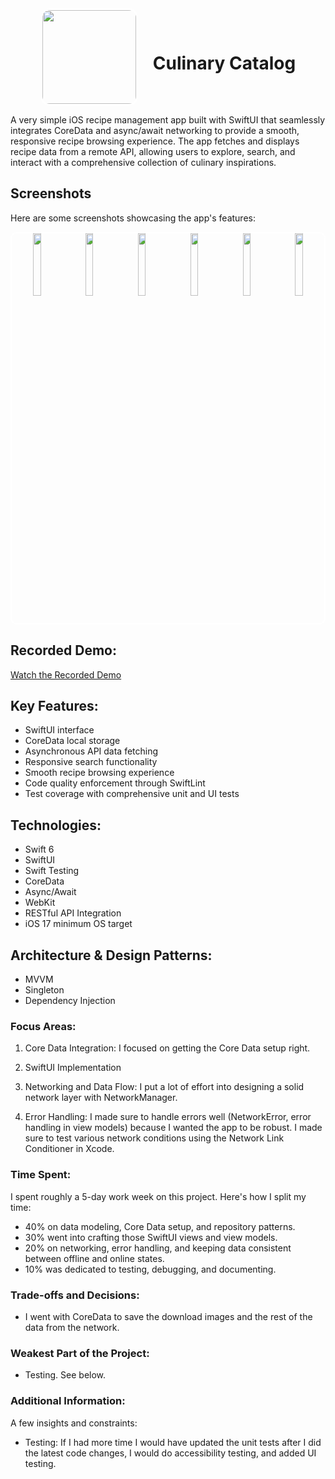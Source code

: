 <div align="center">
  <img src="https://raw.githubusercontent.com/Pearljam66/Culinary-Catalog/dd591db49ac547498df52a153c09fb687839a26b/CulinaryCatalog/CulinaryCatalog/Assets.xcassets/AppIcon.appiconset/chefhat.jpg" width="150" style="border: 3px solid white; border-radius: 15px; vertical-align: middle; margin-right: 20px;">
  <h1 style="display: inline-block; vertical-align: middle;">Culinary Catalog</h1>
</div>

A very simple iOS recipe management app built with SwiftUI that seamlessly integrates CoreData and async/await networking to provide a smooth, responsive recipe browsing experience. The app fetches and displays recipe data from a remote API, allowing users to explore, search, and interact with a comprehensive collection of culinary inspirations.

## Screenshots

Here are some screenshots showcasing the app's features:

<div align="center">
  <div style="border: 2px solid white; border-radius: 10px;">
    <img width="16%" src="https://raw.githubusercontent.com/Pearljam66/Culinary-Catalog/main/screenshots/recipelistdarkmode.png">
    <img width="16%" src="https://raw.githubusercontent.com/Pearljam66/Culinary-Catalog/main/screenshots/recipelistlightmode.png">
    <img width="16%" src="https://raw.githubusercontent.com/Pearljam66/Culinary-Catalog/main/screenshots/recipedetaildarkmode.png">
    <img width="16%" src="https://raw.githubusercontent.com/Pearljam66/Culinary-Catalog/main/screenshots/recipedetaillightmode.png">
    <img width="16%" src="https://raw.githubusercontent.com/Pearljam66/Culinary-Catalog/main/screenshots/searchfunctionality.png">
    <img width="16%" src="https://raw.githubusercontent.com/Pearljam66/Culinary-Catalog/main/screenshots/webview.png">
  </div>
</div>

## Recorded Demo:

[Watch the Recorded Demo](https://raw.githubusercontent.com/Pearljam66/Culinary-Catalog/main/screenshots/CulinaryCatalogVideo.mov)

## Key Features:
- SwiftUI interface
- CoreData local storage
- Asynchronous API data fetching
- Responsive search functionality
- Smooth recipe browsing experience
- Code quality enforcement through SwiftLint
- Test coverage with comprehensive unit and UI tests

## Technologies:
- Swift 6
- SwiftUI
- Swift Testing
- CoreData
- Async/Await
- WebKit
- RESTful API Integration
- iOS 17 minimum OS target

## Architecture & Design Patterns:
- MVVM
- Singleton
- Dependency Injection

### Focus Areas:
1. Core Data Integration:
I focused on getting the Core Data setup right.

2. SwiftUI Implementation

3. Networking and Data Flow:
I put a lot of effort into designing a solid network layer with NetworkManager.

4. Error Handling:
I made sure to handle errors well (NetworkError, error handling in view models) because I wanted the app to be robust. I made sure to test various network conditions using the Network Link Conditioner in Xcode.

### Time Spent:
I spent roughly a 5-day work week on this project. Here's how I split my time:

- 40% on data modeling, Core Data setup, and repository patterns.
- 30% went into crafting those SwiftUI views and view models.
- 20% on networking, error handling, and keeping data consistent between offline and online states.
- 10% was dedicated to testing, debugging, and documenting. 

### Trade-offs and Decisions:
- I went with CoreData to save the download images and the rest of the data from the network. 

### Weakest Part of the Project:
- Testing. See below.

### Additional Information:
A few insights and constraints:

- Testing: If I had more time I would have updated the unit tests after I did the latest code changes, I would do accessibility testing, and added UI testing.

